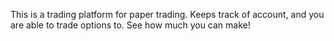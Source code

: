 
This is a trading platform for paper trading. Keeps track of account, and you are able to trade options to. See how much you can make!